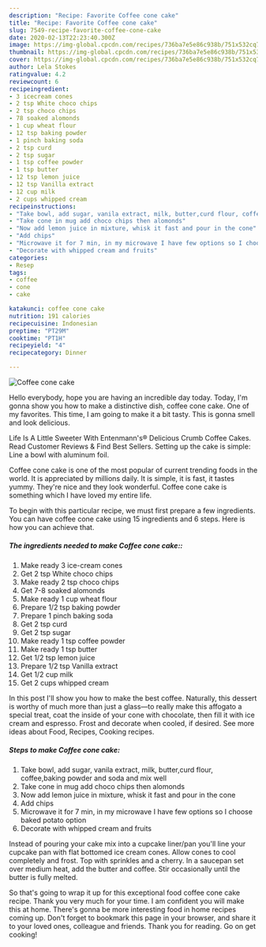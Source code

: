 ```yaml
---
description: "Recipe: Favorite Coffee cone cake"
title: "Recipe: Favorite Coffee cone cake"
slug: 7549-recipe-favorite-coffee-cone-cake
date: 2020-02-13T22:23:40.300Z
image: https://img-global.cpcdn.com/recipes/736ba7e5e86c938b/751x532cq70/coffee-cone-cake-recipe-main-photo.jpg
thumbnail: https://img-global.cpcdn.com/recipes/736ba7e5e86c938b/751x532cq70/coffee-cone-cake-recipe-main-photo.jpg
cover: https://img-global.cpcdn.com/recipes/736ba7e5e86c938b/751x532cq70/coffee-cone-cake-recipe-main-photo.jpg
author: Lela Stokes
ratingvalue: 4.2
reviewcount: 6
recipeingredient:
- 3 icecream cones
- 2 tsp White choco chips
- 2 tsp choco chips
- 78 soaked alomonds
- 1 cup wheat flour
- 12 tsp baking powder
- 1 pinch baking soda
- 2 tsp curd
- 2 tsp sugar
- 1 tsp coffee powder
- 1 tsp butter
- 12 tsp lemon juice
- 12 tsp Vanilla extract
- 12 cup milk
- 2 cups whipped cream
recipeinstructions:
- "Take bowl, add sugar, vanila extract, milk, butter,curd flour, coffee,baking powder and soda and mix well"
- "Take cone in mug add choco chips then alomonds"
- "Now add lemon juice in mixture, whisk it fast and pour in the cone"
- "Add chips"
- "Microwave it for 7 min, in my microwave I have few options so I choose baked potato option"
- "Decorate with whipped cream and fruits"
categories:
- Resep
tags:
- coffee
- cone
- cake

katakunci: coffee cone cake
nutrition: 191 calories
recipecuisine: Indonesian
preptime: "PT29M"
cooktime: "PT1H"
recipeyield: "4"
recipecategory: Dinner

---
```



![Coffee cone cake](https://img-global.cpcdn.com/recipes/736ba7e5e86c938b/751x532cq70/coffee-cone-cake-recipe-main-photo.jpg)

Hello everybody, hope you are having an incredible day today. Today, I'm gonna show you how to make a distinctive dish, coffee cone cake. One of my favorites. This time, I am going to make it a bit tasty. This is gonna smell and look delicious.

Life Is A Little Sweeter With Entenmann&#39;s® Delicious Crumb Coffee Cakes. Read Customer Reviews &amp; Find Best Sellers. Setting up the cake is simple: Line a bowl with aluminum foil.

Coffee cone cake is one of the most popular of current trending foods in the world. It is appreciated by millions daily. It is simple, it is fast, it tastes yummy. They're nice and they look wonderful. Coffee cone cake is something which I have loved my entire life.


To begin with this particular recipe, we must first prepare a few ingredients. You can have coffee cone cake using 15 ingredients and 6 steps. Here is how you can achieve that.

##### The ingredients needed to make Coffee cone cake::

1. Make ready 3 ice-cream cones
1. Get 2 tsp White choco chips
1. Make ready 2 tsp choco chips
1. Get 7-8 soaked alomonds
1. Make ready 1 cup wheat flour
1. Prepare 1/2 tsp baking powder
1. Prepare 1 pinch baking soda
1. Get 2 tsp curd
1. Get 2 tsp sugar
1. Make ready 1 tsp coffee powder
1. Make ready 1 tsp butter
1. Get 1/2 tsp lemon juice
1. Prepare 1/2 tsp Vanilla extract
1. Get 1/2 cup milk
1. Get 2 cups whipped cream


In this post I&#39;ll show you how to make the best coffee. Naturally, this dessert is worthy of much more than just a glass—to really make this affogato a special treat, coat the inside of your cone with chocolate, then fill it with ice cream and espresso. Frost and decorate when cooled, if desired. See more ideas about Food, Recipes, Cooking recipes. 

##### Steps to make Coffee cone cake:

1. Take bowl, add sugar, vanila extract, milk, butter,curd flour, coffee,baking powder and soda and mix well
1. Take cone in mug add choco chips then alomonds
1. Now add lemon juice in mixture, whisk it fast and pour in the cone
1. Add chips
1. Microwave it for 7 min, in my microwave I have few options so I choose baked potato option
1. Decorate with whipped cream and fruits


Instead of pouring your cake mix into a cupcake liner/pan you&#39;ll line your cupcake pan with flat bottomed ice cream cones. Allow cones to cool completely and frost. Top with sprinkles and a cherry. In a saucepan set over medium heat, add the butter and coffee. Stir occasionally until the butter is fully melted. 

So that's going to wrap it up for this exceptional food coffee cone cake recipe. Thank you very much for your time. I am confident you will make this at home. There's gonna be more interesting food in home recipes coming up. Don't forget to bookmark this page in your browser, and share it to your loved ones, colleague and friends. Thank you for reading. Go on get cooking!
